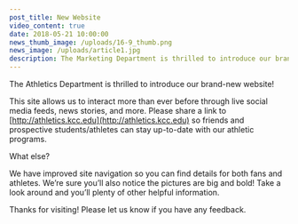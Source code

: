 ```yaml
---
post_title: New Website
video_content: true
date: 2018-05-21 10:00:00
news_thumb_image: /uploads/16-9_thumb.png
news_image: /uploads/article1.jpg
description: The Marketing Department is thrilled to introduce our brand-new website!
---
```


The Athletics Department is thrilled to introduce our brand-new website!

This site allows us to interact more than ever before through live social media feeds, news stories, and more. Please share a link to [http://athletics.kcc.edu](http://athletics.kcc.edu) so friends and prospective students/athletes can stay up-to-date with our athletic programs.

What else?

We have improved site navigation so you can find details for both fans and athletes. We’re sure you’ll also notice the pictures are big and bold! Take a look around and you’ll plenty of other helpful information.

Thanks for visiting! Please let us know if you have any feedback.
